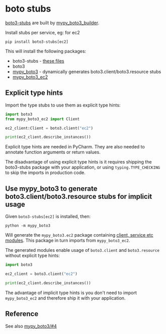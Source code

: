 # boto stubs

[boto3-stubs](https://pypi.org/project/boto3-stubs/) are built by [mypy_boto3_builder](https://github.com/vemel/mypy_boto3_builder).

Install stubs per service, eg: for ec2

```
pip install boto3-stubs[ec2]
```

This will install the following packages:

- boto3-stubs - [these files](https://github.com/vemel/mypy_boto3_builder/tree/master/mypy_boto3_builder/boto3_stubs_static)
- boto3
- [mypy_boto3](https://pypi.org/project/mypy-boto3/) - dynamically generates boto3.client/boto3.resource stubs
- [mypy_boto3_ec2](https://pypi.org/project/mypy-boto3-ec2/)

## Explicit type hints

Import the type stubs to use them as explicit type hints:

```python
import boto3
from mypy_boto3_ec2 import Client

ec2_client:Client = boto3.client("ec2")

print(ec2_client.describe_instances())
```

Explicit type hints are needed in PyCharm. They are also needed to annotate function arguments or return values.

The disadvantage of using explicit type hints is it requires shipping the boto3-stubs package with your application, or using `typing.TYPE_CHECKING` to skip the imports in production code.

## Use mypy_boto3 to generate boto3.client/boto3.resource stubs for implicit usage

Given `boto3-stubs[ec2]` is installed, then:

```
python -m mypy_boto3
```

Will generate the `mypy_boto3.ec2` package containing [client, service etc modules](https://pypi.org/project/mypy-boto3/#Generated-files). This package in turn imports from `mypy_boto3_ec2`.

The generated modules enable usage of `boto3.client` and `boto3.resource` without explicit type hints:

```python
import boto3

ec2_client = boto3.client("ec2")

print(ec2_client.describe_instances())
```

The advantage of implicit type hints is you don't need to import `mypy_boto3_ec2` and therefore ship it with your application.

## Reference

See also [mypy_boto3/#4](https://github.com/vemel/mypy_boto3/issues/4#issuecomment-562957482)
